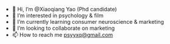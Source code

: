 - 👋 Hi, I’m @Xiaoqiang Yao (Phd candidate)
- 👀 I’m interested in psychology & film
- 🌱 I’m currently learning consumer neuroscience & marketing
- 💞️ I’m looking to collaborate on marketing 
- 📫 How to reach me psyyxq@gmail.com

<!---
PsyYaoxiaoqiang/PsyYaoxiaoqiang is a ✨ special ✨ repository because its `README.md` (this file) appears on your GitHub profile.
You can click the Preview link to take a look at your changes.
--->
